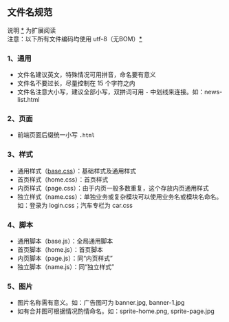 ## 文件名规范  

说明 [*](###) 为扩展阅读  
注意：以下所有文件编码均使用 utf-8（无BOM）[*](http://zhidao.baidu.com/question/59267263.html)  

### 1、通用  
+ 文件名建议英文，特殊情况可用拼音，命名要有意义  
+ 文件名不要过长，尽量控制在 15 个字符之内 
+ 文件名注意大小写，建议全部小写，双拼词可用 `-` 中划线来连接。如：news-list.html

### 2、页面  
+ 前端页面后缀统一小写 `.html`  

### 3、样式  
+ 通用样式（[base.css](https://github.com/mittya/Adee-f2e/blob/master/base.css)）：基础样式及通用样式  
+ 首页样式（home.css）：首页样式  
+ 内页样式（page.css）：由于内页一般多数重复，这个存放内页通用样式  
+ 独立样式（name.css）：单独业务或复杂模块可以使用业务名或模块名命名。如：登录为 login.css；汽车专栏为 car.css  

### 4、脚本  
+ 通用脚本（base.js）：全局通用脚本  
+ 首页脚本（home.js）：首页脚本  
+ 内页脚本（page.js）：同“内页样式”  
+ 独立脚本（name.js）：同“独立样式”  

### 5、图片 
+ 图片名称需有意义。如：广告图可为 banner.jpg, banner-1.jpg  
+ 如有合并图可根据情况酌情命名。如：sprite-home.png, sprite-page.jpg  